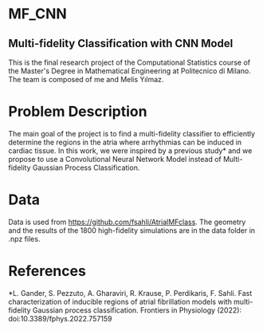 # MF_CNN
## Multi-fidelity Classification with CNN Model

This is the final research project of the Computational Statistics course of the Master's Degree in Mathematical Engineering at Politecnico di Milano. The team is composed of me and Melis Yılmaz.

# Problem Description

The main goal of the project is to find a multi-fidelity classifier to efficiently determine the regions in the atria where arrhythmias can be induced in cardiac tissue.
In this work, we were inspired by a previous study* and we propose to use a Convolutional Neural Network Model instead of Multi-fidelity Gaussian Process Classification.

# Data

Data is used from https://github.com/fsahli/AtrialMFclass.
The geometry and the results of the 1800 high-fidelity simulations are in the data folder in .npz files.

# References
*L. Gander, S. Pezzuto, A. Gharaviri, R. Krause, P. Perdikaris, F. Sahli. Fast characterization of inducible regions of atrial fibrillation models with multi-fidelity Gaussian process classification. Frontiers in Physiology (2022): doi:10.3389/fphys.2022.757159
